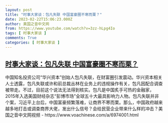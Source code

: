 ```yaml
---
layout: post
title: "时事大家谈：包凡失联 中国富豪圈不寒而栗？"
date: 2023-02-22T15:06:23.000Z
author: 美国之音中文网
from: https://www.youtube.com/watch?v=3zz-hLpg4Io
tags: [ 时事大家谈 ]
comments: True
categories: [ 时事大家谈 ]
---
```

<!--1677078383000-->
[时事大家谈：包凡失联 中国富豪圈不寒而栗？](https://www.youtube.com/watch?v=3zz-hLpg4Io)
------

<div>
中国知名投资公司“华兴资本”创始人包凡失联，在财富圈引发震动。华兴资本相关人士透露，包凡失联或许和前总裁丛林在业务上的违规操作有关，包凡因配合调查被带走。不过，目前这个说法无法得到核实。包凡是中国炙手可热的金融家，2015年入选美国财经杂志“彭博市场”全球五十大最具影响力人物。包凡失联并非个案，习近平上台后，中国富豪频繁落难，让商界不寒而栗。那么，中国政府越来越多地打击或调查商界大佬，发出什么信号？会给民营企业带来什么样的冲击？美国之音中文网视频 - https://www.voachinese.com/a/6974001.html
</div>
